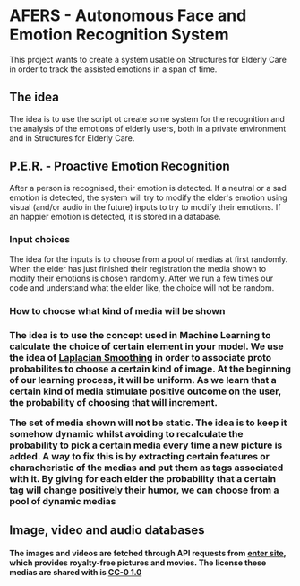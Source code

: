 # AFERS - Autonomous Face and Emotion Recognition System

This project wants to create a system usable on Structures for Elderly Care in order to track the assisted emotions in a span of time.

<h2> The idea </h2>

The idea is to use the script ot create some system for the recognition and the analysis of the emotions of elderly users, both in a private environment and in Structures for Elderly Care.

<h2> P.E.R. - Proactive Emotion Recognition </h2>

After a person is recognised, their emotion is detected. If a neutral or a sad emotion is detected, the system will try to modify the elder's emotion using visual (and/or audio in the future) inputs to try to modify their emotions. If an happier emotion is detected, it is stored in a database.

<h3> Input choices</h3>

The idea for the inputs is to choose from a pool of medias at first randomly. When the elder has just finished their registration the media shown to modify their emotions is chosen randomly. After we run a few times our code and understand what the elder like, the choice will not be random.

<h3> How to choose what kind of media will be shown <h3>

The idea is to use the concept used in Machine Learning to calculate the choice of certain element in your model. We use the idea of [Laplacian Smoothing](https://en.wikipedia.org/wiki/Additive_smoothing) in order to associate proto probabilites to choose a certain kind of image. At the beginning of our learning process, it will be uniform. As we learn that a certain kind of media stimulate positive outcome on the user, the probability of choosing that will increment.

The set of media shown will not be static. The idea is to keep it somehow dynamic whilst avoiding to recalculate the probability to pick a certain media every time a new picture is added. A way to fix this is by extracting certain features or characheristic of the medias and put them as tags associated with it. By giving for each elder the probability that a certain tag will change positively their humor, we can choose from a pool of dynamic medias


<h2>Image, video and audio databases</h2>

#### The images and videos are fetched through API requests from [enter site](enter_site), which provides royalty-free pictures and movies. The license these medias are shared with is [CC-0 1.0](https://creativecommons.org/publicdomain/zero/1.0/)